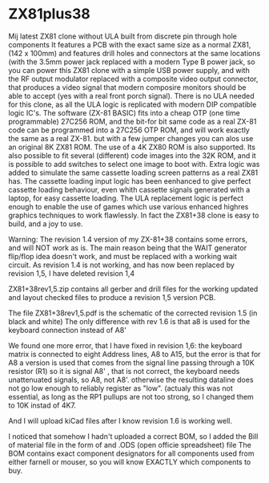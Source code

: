 # ZX81plus38
Mij latest ZX81 clone without ULA built from discrete pin through hole components
It features a PCB with the exact same size as a normal ZX81, (142 x 100mm) and features drill holes and connectors at the same locations (with the 3.5mm power jack replaced
with a modern Type B power jack, so you can power this ZX81 clone with a simple USB power supply, and with the RF output modulator replaced with a composite video
output connector, that produces a video signal that modern composire monitors should be able to accept (yes with a real front porch signal).
There is no ULA needed for this clone, as all the ULA logic is replicated with modern DIP compatible logic IC's. The software (ZX-81 BASIC) fits into a cheap OTP
(one time programmable) 27C256 ROM, and the bit-for bit same code as a real ZX-81 code can be programmed into a 27C256 OTP ROM, and will work exactly the same as a real ZX-81. but with a few jumper changes you can alos use an original 8K ZX81 ROM. The use of a 4K ZX80 ROM is also supported.
Its also possible to fit several (different) code images into the 32K ROM, and it is possible to add switches to select one image to boot with.
Extra logic was added to simulate the same cassette loading screen patterns as a real ZX81 has.
The cassette loading input logic has been eenhanced to give perfect cassette loading behaviour, even whith cassette signals generated with a laptop, for easy cassette loading.
The ULA replacement logic is perfect enough to enable the use of games which use various enhanced highres graphics techniques to work flawlessly.
In fact the ZX81+38 clone is easy to build, and a joy to use.

Warning: The revision 1.4 version of my ZX-81+38 contains some errors, and will NOT work as is. The main reason being that the WAIT generator flip/flop idea doesn't work, and must be replaced with a working wait circuit. As revision 1.4 is not working, and has now been replaced by revision 1,5, I have deleted revision 1,4

ZX81+38rev1,5.zip contains all gerber and drill files for the working updated and layout checked files to produce a revision 1,5 version PCB.

The file ZX81+38rev1,5.pdf is the schematic of the corrected revision 1.5 (in black and white) The only difference with rev 1.6 is that a8 is used for the keyboard connection instead of A8'

We found one more error, that I have fixed in revision 1,6:
the keyboard matrix is connected to eight Address lines, A8 to A15, but the error is that for A8 a version is used that comes from the signal line passing through a 10K resistor (R1) so it is signal A8' , that is not correct, the keyboard needs unattenuated signals, so A8, not A8'. otherwise the resulting dataline does not go low enough to reliably register as "low". (actualy this was not essential, as long as the RP1 pullups are not too strong, so I changed them to 10K instad of 4K7. 


And I will upload kiCad files after I know revision 1.6 is working well.

I noticed that somehow I hadn't uploaded a correct BOM, so I added the Bill of material file in the form of and .ODS (open officie spreadsheet) file
The BOM contains exact component designators for all components used from either farnell or mouser, so you will know EXACTLY which components to buy.
